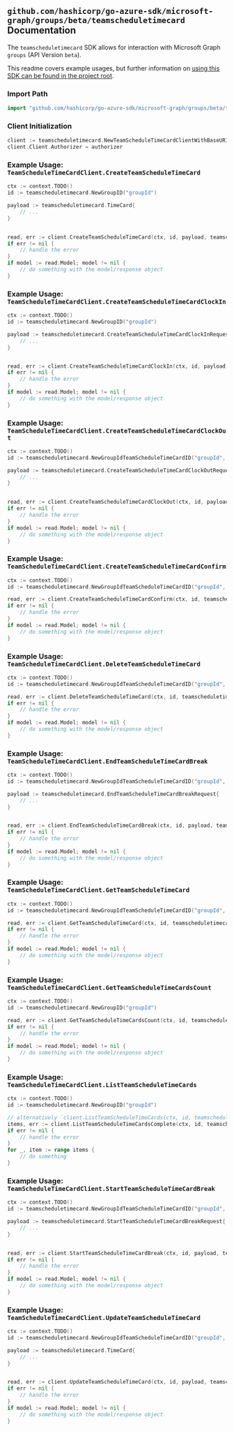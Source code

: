 
## `github.com/hashicorp/go-azure-sdk/microsoft-graph/groups/beta/teamscheduletimecard` Documentation

The `teamscheduletimecard` SDK allows for interaction with Microsoft Graph `groups` (API Version `beta`).

This readme covers example usages, but further information on [using this SDK can be found in the project root](https://github.com/hashicorp/go-azure-sdk/tree/main/docs).

### Import Path

```go
import "github.com/hashicorp/go-azure-sdk/microsoft-graph/groups/beta/teamscheduletimecard"
```


### Client Initialization

```go
client := teamscheduletimecard.NewTeamScheduleTimeCardClientWithBaseURI("https://graph.microsoft.com")
client.Client.Authorizer = authorizer
```


### Example Usage: `TeamScheduleTimeCardClient.CreateTeamScheduleTimeCard`

```go
ctx := context.TODO()
id := teamscheduletimecard.NewGroupID("groupId")

payload := teamscheduletimecard.TimeCard{
	// ...
}


read, err := client.CreateTeamScheduleTimeCard(ctx, id, payload, teamscheduletimecard.DefaultCreateTeamScheduleTimeCardOperationOptions())
if err != nil {
	// handle the error
}
if model := read.Model; model != nil {
	// do something with the model/response object
}
```


### Example Usage: `TeamScheduleTimeCardClient.CreateTeamScheduleTimeCardClockIn`

```go
ctx := context.TODO()
id := teamscheduletimecard.NewGroupID("groupId")

payload := teamscheduletimecard.CreateTeamScheduleTimeCardClockInRequest{
	// ...
}


read, err := client.CreateTeamScheduleTimeCardClockIn(ctx, id, payload, teamscheduletimecard.DefaultCreateTeamScheduleTimeCardClockInOperationOptions())
if err != nil {
	// handle the error
}
if model := read.Model; model != nil {
	// do something with the model/response object
}
```


### Example Usage: `TeamScheduleTimeCardClient.CreateTeamScheduleTimeCardClockOut`

```go
ctx := context.TODO()
id := teamscheduletimecard.NewGroupIdTeamScheduleTimeCardID("groupId", "timeCardId")

payload := teamscheduletimecard.CreateTeamScheduleTimeCardClockOutRequest{
	// ...
}


read, err := client.CreateTeamScheduleTimeCardClockOut(ctx, id, payload, teamscheduletimecard.DefaultCreateTeamScheduleTimeCardClockOutOperationOptions())
if err != nil {
	// handle the error
}
if model := read.Model; model != nil {
	// do something with the model/response object
}
```


### Example Usage: `TeamScheduleTimeCardClient.CreateTeamScheduleTimeCardConfirm`

```go
ctx := context.TODO()
id := teamscheduletimecard.NewGroupIdTeamScheduleTimeCardID("groupId", "timeCardId")

read, err := client.CreateTeamScheduleTimeCardConfirm(ctx, id, teamscheduletimecard.DefaultCreateTeamScheduleTimeCardConfirmOperationOptions())
if err != nil {
	// handle the error
}
if model := read.Model; model != nil {
	// do something with the model/response object
}
```


### Example Usage: `TeamScheduleTimeCardClient.DeleteTeamScheduleTimeCard`

```go
ctx := context.TODO()
id := teamscheduletimecard.NewGroupIdTeamScheduleTimeCardID("groupId", "timeCardId")

read, err := client.DeleteTeamScheduleTimeCard(ctx, id, teamscheduletimecard.DefaultDeleteTeamScheduleTimeCardOperationOptions())
if err != nil {
	// handle the error
}
if model := read.Model; model != nil {
	// do something with the model/response object
}
```


### Example Usage: `TeamScheduleTimeCardClient.EndTeamScheduleTimeCardBreak`

```go
ctx := context.TODO()
id := teamscheduletimecard.NewGroupIdTeamScheduleTimeCardID("groupId", "timeCardId")

payload := teamscheduletimecard.EndTeamScheduleTimeCardBreakRequest{
	// ...
}


read, err := client.EndTeamScheduleTimeCardBreak(ctx, id, payload, teamscheduletimecard.DefaultEndTeamScheduleTimeCardBreakOperationOptions())
if err != nil {
	// handle the error
}
if model := read.Model; model != nil {
	// do something with the model/response object
}
```


### Example Usage: `TeamScheduleTimeCardClient.GetTeamScheduleTimeCard`

```go
ctx := context.TODO()
id := teamscheduletimecard.NewGroupIdTeamScheduleTimeCardID("groupId", "timeCardId")

read, err := client.GetTeamScheduleTimeCard(ctx, id, teamscheduletimecard.DefaultGetTeamScheduleTimeCardOperationOptions())
if err != nil {
	// handle the error
}
if model := read.Model; model != nil {
	// do something with the model/response object
}
```


### Example Usage: `TeamScheduleTimeCardClient.GetTeamScheduleTimeCardsCount`

```go
ctx := context.TODO()
id := teamscheduletimecard.NewGroupID("groupId")

read, err := client.GetTeamScheduleTimeCardsCount(ctx, id, teamscheduletimecard.DefaultGetTeamScheduleTimeCardsCountOperationOptions())
if err != nil {
	// handle the error
}
if model := read.Model; model != nil {
	// do something with the model/response object
}
```


### Example Usage: `TeamScheduleTimeCardClient.ListTeamScheduleTimeCards`

```go
ctx := context.TODO()
id := teamscheduletimecard.NewGroupID("groupId")

// alternatively `client.ListTeamScheduleTimeCards(ctx, id, teamscheduletimecard.DefaultListTeamScheduleTimeCardsOperationOptions())` can be used to do batched pagination
items, err := client.ListTeamScheduleTimeCardsComplete(ctx, id, teamscheduletimecard.DefaultListTeamScheduleTimeCardsOperationOptions())
if err != nil {
	// handle the error
}
for _, item := range items {
	// do something
}
```


### Example Usage: `TeamScheduleTimeCardClient.StartTeamScheduleTimeCardBreak`

```go
ctx := context.TODO()
id := teamscheduletimecard.NewGroupIdTeamScheduleTimeCardID("groupId", "timeCardId")

payload := teamscheduletimecard.StartTeamScheduleTimeCardBreakRequest{
	// ...
}


read, err := client.StartTeamScheduleTimeCardBreak(ctx, id, payload, teamscheduletimecard.DefaultStartTeamScheduleTimeCardBreakOperationOptions())
if err != nil {
	// handle the error
}
if model := read.Model; model != nil {
	// do something with the model/response object
}
```


### Example Usage: `TeamScheduleTimeCardClient.UpdateTeamScheduleTimeCard`

```go
ctx := context.TODO()
id := teamscheduletimecard.NewGroupIdTeamScheduleTimeCardID("groupId", "timeCardId")

payload := teamscheduletimecard.TimeCard{
	// ...
}


read, err := client.UpdateTeamScheduleTimeCard(ctx, id, payload, teamscheduletimecard.DefaultUpdateTeamScheduleTimeCardOperationOptions())
if err != nil {
	// handle the error
}
if model := read.Model; model != nil {
	// do something with the model/response object
}
```
